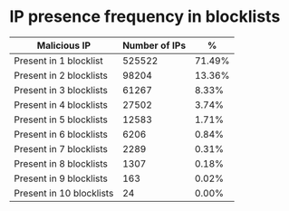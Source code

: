 # IP presence frequency in blocklists
| Malicious IP | Number of IPs | % |
|----|----|----|
| Present in 1 blocklist | 525522 | 71.49% |
| Present in 2 blocklists | 98204 | 13.36% |
| Present in 3 blocklists | 61267 | 8.33% |
| Present in 4 blocklists | 27502 | 3.74% |
| Present in 5 blocklists | 12583 | 1.71% |
| Present in 6 blocklists | 6206 | 0.84% |
| Present in 7 blocklists | 2289 | 0.31% |
| Present in 8 blocklists | 1307 | 0.18% |
| Present in 9 blocklists | 163 | 0.02% |
| Present in 10 blocklists | 24 | 0.00% |
